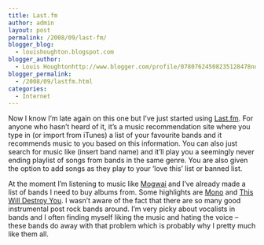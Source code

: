 ```yaml
---
title: Last.fm
author: admin
layout: post
permalink: /2008/09/last-fm/
blogger_blog:
  - louishoughton.blogspot.com
blogger_author:
  - Louis Houghtonhttp://www.blogger.com/profile/07807624508235128478noreply@blogger.com
blogger_permalink:
  - /2008/09/lastfm.html
categories:
  - Internet
---
```

Now I know I&#8217;m late again on this one but I&#8217;ve just started using [Last.fm][1]. For anyone who hasn&#8217;t heard of it, it&#8217;s a music recommendation site where you type in (or import from iTunes) a list of your favourite bands and it recommends music to you based on this information. You can also just search for music like (insert band name) and it&#8217;ll play you a seemingly never ending playlist of songs from bands in the same genre. You are also given the option to add songs as they play to your &#8216;love this&#8217; list or banned list. 

<div>
</div>

<div>
  At the moment I&#8217;m listening to music like <a href="http://www.last.fm/music/Mogwai">Mogwai</a> and I&#8217;ve already made a list of bands I need to buy albums from. Some highlights are <a href="http://www.last.fm/music/Mono">Mono</a> and <a href="http://www.last.fm/music/This+Will+Destroy+You">This Will Destroy You</a>. I wasn&#8217;t aware of the fact that there are so many good instrumental post rock bands around. I&#8217;m very picky about vocalists in bands and I often finding myself liking the music and hating the voice &#8211; these bands do away with that problem which is probably why I pretty much like them all. 
</div>

 [1]: http://www.last.fm